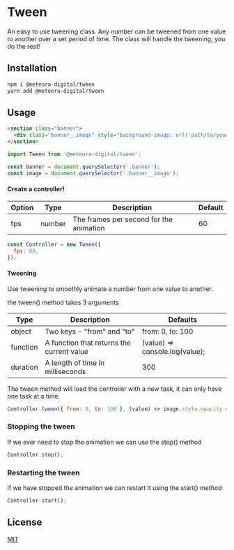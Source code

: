 # Tween

An easy to use tweening class.
Any number can be tweened from one value to another over a set period of time.
The class will handle the tweening, you do the rest!

## Installation

```bash
npm i @meteora-digital/tween
yarn add @meteora-digital/tween
```

## Usage

```html
<section class="banner">
  <div class="banner__image" style="background-image: url('path/to/your/image.jpg');"></div>
</section>
```

```javascript
import Tween from '@meteora-digital/tween';

const banner = document.querySelector('.banner');
const image = document.querySelector('.banner__image');
```

#### Create a controller!

| Option | Type | Description | Default |
|--------|------|-------------|---------|
| fps | number | The frames per second for the animation | 60 |

```javascript
const Controller = new Tween({
  fps: 60,
});
```

#### Tweening

Use tweening to smoothly animate a number from one value to another.

the tween() method takes 3 arguments

| Type | Description | Defaults |
|------|-------------|----------|
| object | Two keys - "from" and "to" | from: 0, to: 100 |
| function | A function that returns the current value | (value) => console.log(value); |
| duration | A length of time in milliseconds | 300 |

The tween method will load the controller with a new task, it can only have one task at a time.

```javascript
Controller.tween({ from: 0, to: 100 }, (value) => image.style.opacity = `${value / 100}px`, 300);
```

### Stopping the tween

If we ever need to stop the animation we can use the stop() method

```javascript
Controller.stop();
```

### Restarting the tween

If we have stopped the animation we can restart it using the start() method

```javascript
Controller.start();
```

## License
[MIT](https://choosealicense.com/licenses/mit/)

